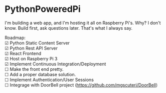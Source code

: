 # PythonPoweredPi
I'm building a web app, and I'm hosting it all on Raspberry Pi's. Why? I don't know. Build first, ask questions later.  That's what I always say. 

Roadmap:  
☑ Python Static Content Server  
☑ Python Rest API Server  
☑ React Frontend  
☑ Host on Raspberry Pi 3  
☑ Implement Continuous Integration/Deployment  
☐ Make the front end pretty.  
☐ Add a proper database solution.  
☐ Implement Authentication/User Sessions  
☐ Integrage with DoorBell project (https://github.com/mgscuteri/DoorBell)  

